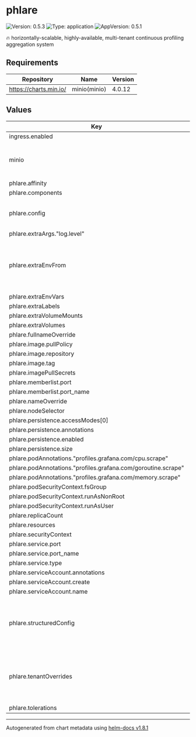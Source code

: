 # phlare

![Version: 0.5.3](https://img.shields.io/badge/Version-0.5.3-informational?style=flat-square) ![Type: application](https://img.shields.io/badge/Type-application-informational?style=flat-square) ![AppVersion: 0.5.1](https://img.shields.io/badge/AppVersion-0.5.1-informational?style=flat-square)

🔥 horizontally-scalable, highly-available, multi-tenant continuous profiling aggregation system

## Requirements

| Repository | Name | Version |
|------------|------|---------|
| https://charts.min.io/ | minio(minio) | 4.0.12 |

## Values

| Key | Type | Default | Description |
|-----|------|---------|-------------|
| ingress.enabled | bool | `false` |  |
| minio | object | `{"buckets":[{"name":"grafana-phlare-data","policy":"none","purge":false}],"drivesPerNode":2,"enabled":false,"persistence":{"size":"5Gi"},"podAnnotations":{"phlare.grafana.com/port":"9000","phlare.grafana.com/scrape":"true"},"replicas":1,"resources":{"requests":{"cpu":"100m","memory":"128Mi"}},"rootPassword":"supersecret","rootUser":"grafana-phlare"}` | ----------------------------------- |
| phlare.affinity | object | `{}` |  |
| phlare.components | object | `{}` |  |
| phlare.config | string | The config depends on other values been set, details can be found in [`values.yaml`](./values.yaml) | Contains Phlare's configuration as a string. |
| phlare.extraArgs."log.level" | string | `"debug"` |  |
| phlare.extraEnvFrom | list | `[]` | Environment variables from secrets or configmaps to add to the pods |
| phlare.extraEnvVars | object | `{}` |  |
| phlare.extraLabels | object | `{}` |  |
| phlare.extraVolumeMounts | list | `[]` |  |
| phlare.extraVolumes | list | `[]` |  |
| phlare.fullnameOverride | string | `""` |  |
| phlare.image.pullPolicy | string | `"IfNotPresent"` |  |
| phlare.image.repository | string | `"grafana/phlare"` |  |
| phlare.image.tag | string | `"0.5.1"` |  |
| phlare.imagePullSecrets | list | `[]` |  |
| phlare.memberlist.port | int | `7946` |  |
| phlare.memberlist.port_name | string | `"memberlist"` |  |
| phlare.nameOverride | string | `""` |  |
| phlare.nodeSelector | object | `{}` |  |
| phlare.persistence.accessModes[0] | string | `"ReadWriteOnce"` |  |
| phlare.persistence.annotations | object | `{}` |  |
| phlare.persistence.enabled | bool | `false` |  |
| phlare.persistence.size | string | `"10Gi"` |  |
| phlare.podAnnotations."profiles.grafana.com/cpu.scrape" | string | `"true"` |  |
| phlare.podAnnotations."profiles.grafana.com/goroutine.scrape" | string | `"true"` |  |
| phlare.podAnnotations."profiles.grafana.com/memory.scrape" | string | `"true"` |  |
| phlare.podSecurityContext.fsGroup | int | `10001` |  |
| phlare.podSecurityContext.runAsNonRoot | bool | `true` |  |
| phlare.podSecurityContext.runAsUser | int | `10001` |  |
| phlare.replicaCount | int | `1` |  |
| phlare.resources | object | `{}` |  |
| phlare.securityContext | object | `{}` |  |
| phlare.service.port | int | `4100` |  |
| phlare.service.port_name | string | `"http2"` |  |
| phlare.service.type | string | `"ClusterIP"` |  |
| phlare.serviceAccount.annotations | object | `{}` |  |
| phlare.serviceAccount.create | bool | `true` |  |
| phlare.serviceAccount.name | string | `""` |  |
| phlare.structuredConfig | object | `{}` | Allows to override Phlare's configuration using structured format. |
| phlare.tenantOverrides | object | `{}` | Allows to add tenant specific overrides to the default limit configuration. |
| phlare.tolerations | list | `[]` |  |

----------------------------------------------
Autogenerated from chart metadata using [helm-docs v1.8.1](https://github.com/norwoodj/helm-docs/releases/v1.8.1)
